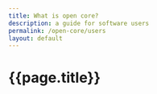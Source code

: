 ```yaml
---
title: What is open core?
description: a guide for software users
permalink: /open-core/users
layout: default
---
```


# {{page.title}}

<!-- TODO -->
